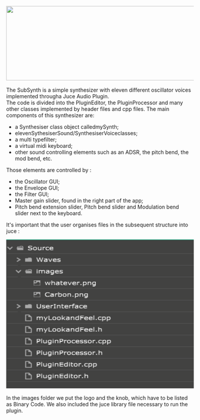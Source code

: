 <p align ="center" > <img width =700" height ="200" src = "/Synthesizer/images/logo.png"> </p>


The SubSynth is a simple synthesizer with eleven different oscillator voices implemented througha Juce Audio Plugin.   
The code is divided into the PluginEditor,  the PluginProcessor and many other classes implemented by header files and  cpp files.
The main components of this synthesizer are:
- a Synthesiser class object calledmySynth;
- elevenSythesiserSound/SynthesiserVoiceclasses;
- a multi typefilter;
- a virtual midi keyboard;
- other sound controlling elements such as an ADSR, the pitch bend, the mod bend, etc.

Those elements are controlled by :
- the Oscillator GUI;
- the Envelope GUI;
- the Filter GUI;
- Master gain slider, found in the right part of the app;
- Pitch bend extension slider, Pitch bend slider and Modulation bend slider next to the keyboard.

It's important that the user organises files in the subsequent structure into juce :
<p align ="center" > <img width =700" height ="400" src = "/synthesizer/images/form.png"> </p>
  
  In the images folder we put the logo and the knob, which have to be listed as Binary Code. We also included the juce library file necessary to run the plugin. 
